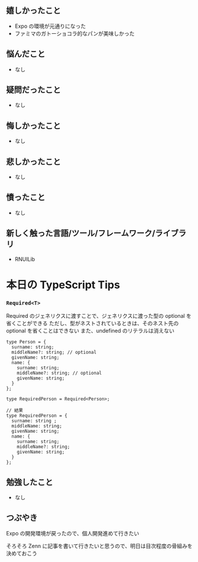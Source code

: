 ## 嬉しかったこと

- Expo の環境が元通りになった
- ファミマのガトーショコラ的なパンが美味しかった

## 悩んだこと

- なし

## 疑問だったこと

- なし

## 悔しかったこと

- なし

## 悲しかったこと

- なし

## 憤ったこと

- なし

## 新しく触った言語/ツール/フレームワーク/ライブラリ

- RNUILib

# 本日の TypeScript Tips

### `Required<T>`

Required のジェネリクスに渡すことで、ジェネリクスに渡った型の optional を省くことができる
ただし、型がネストされているときは、そのネスト先の optional を省くことはできない
また、undefined のリテラルは消えない

```
type Person = {
  surname: string;
  middleName?: string; // optional
  givenName: string;
  name: {
    surname: string;
    middleName?: string; // optional
    givenName: string;
  }
};

type RequiredPerson = Required<Person>;

// 結果
type RequiredPerson = {
  surname: string ;
  middleName: string;
  givenName: string;
  name: {
    surname: string;
    middleName?: string;
    givenName: string;
  }
};
```

## 勉強したこと

- なし

## つぶやき

Expo の開発環境が戻ったので、個人開発進めて行きたい

そろそろ Zenn に記事を書いて行きたいと思うので、明日は目次程度の骨組みを決めておこう
